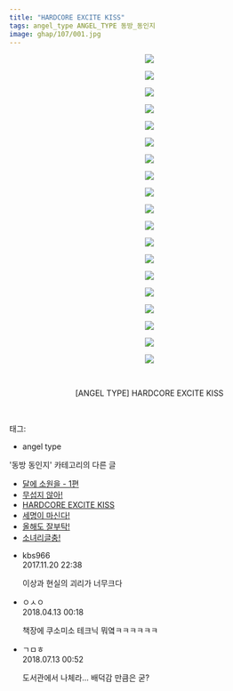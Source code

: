 ```yaml
---
title: "HARDCORE EXCITE KISS"
tags: angel_type ANGEL_TYPE 동방_동인지
image: ghap/107/001.jpg
---
```

<div class="article">
<p style="text-align: center; clear: none; float: none;"><img src="{{ site.nasurl }}/ghap/107/001.jpg"/></p>
<p style="text-align: center; clear: none; float: none;"><img src="{{ site.nasurl }}/ghap/107/002.jpg"/></p>
<p style="text-align: center; clear: none; float: none;"><img src="{{ site.nasurl }}/ghap/107/003.jpg"/></p>
<p style="text-align: center; clear: none; float: none;"><img src="{{ site.nasurl }}/ghap/107/004.jpg"/></p>
<p style="text-align: center; clear: none; float: none;"><img src="{{ site.nasurl }}/ghap/107/005.jpg"/></p>
<p style="text-align: center; clear: none; float: none;"><img src="{{ site.nasurl }}/ghap/107/006.jpg"/></p>
<p style="text-align: center; clear: none; float: none;"><img src="{{ site.nasurl }}/ghap/107/007.jpg"/></p>
<p style="text-align: center; clear: none; float: none;"><img src="{{ site.nasurl }}/ghap/107/008.jpg"/></p>
<p style="text-align: center; clear: none; float: none;"><img src="{{ site.nasurl }}/ghap/107/009.jpg"/></p>
<p style="text-align: center; clear: none; float: none;"><img src="{{ site.nasurl }}/ghap/107/010.jpg"/></p>
<p style="text-align: center; clear: none; float: none;"><img src="{{ site.nasurl }}/ghap/107/011.jpg"/></p>
<p style="text-align: center; clear: none; float: none;"><img src="{{ site.nasurl }}/ghap/107/012.jpg"/></p>
<p style="text-align: center; clear: none; float: none;"><img src="{{ site.nasurl }}/ghap/107/013.jpg"/></p>
<p style="text-align: center; clear: none; float: none;"><img src="{{ site.nasurl }}/ghap/107/014.jpg"/></p>
<p style="text-align: center; clear: none; float: none;"><img src="{{ site.nasurl }}/ghap/107/015.jpg"/></p>
<p style="text-align: center; clear: none; float: none;"><img src="{{ site.nasurl }}/ghap/107/016.jpg"/></p>
<p style="text-align: center; clear: none; float: none;"><img src="{{ site.nasurl }}/ghap/107/017.jpg"/></p>
<p style="text-align: center; clear: none; float: none;"><img src="{{ site.nasurl }}/ghap/107/018.jpg"/></p>
<p style="text-align: center; clear: none; float: none;"><img src="{{ site.nasurl }}/ghap/107/019.jpg"/></p>
<p style="text-align: center; clear: none; float: none;"><br/></p>
<p style="text-align: center; clear: none; float: none;">[ANGEL TYPE] HARDCORE EXCITE KISS</p>
<p><br/></p>
</div><div class="tagTrail">
<p>태그: </p>
<ul>
<li>angel type</li>
</ul>
</div><div class="another">
<p>'동방 동인지' 카테고리의 다른 글</p>
<ul>
<li><a href="/2016-06-18-ghap_109">달에 소원을 - 1편</a></li>
<li><a href="/2016-06-18-ghap_108">무섭지 않아!</a></li>
<li><a href="/2016-06-18-ghap_107">HARDCORE EXCITE KISS</a></li>
<li><a href="/2016-06-18-ghap_106">세명이 마신다!</a></li>
<li><a href="/2016-06-18-ghap_105">올해도 잘부탁!</a></li>
<li><a href="/2016-06-18-ghap_104">소녀리글충!</a></li>
</ul>
</div><div class="cb_module cb_fluid">
<div class="cb_wrt cb_profile">
<div class="comment">
<ul>
<li class="cb_thumb_off" id="comment15133693">
<div class="cb_comment_area">
<div class="cb_info_area">
<div class="cb_section">
<span class="cb_nick_name">kbs966</span>
</div>
<div class="cb_section">
<span class="cb_date">2017.11.20 22:38 </span>
</div>
</div>
<div class="cb_dsc_comment">
<p class="cb_dsc">
											이상과 현실의 괴리가 너무크다
										</p>
</div>
</div></li>
<li class="cb_thumb_off" id="comment15238065">
<div class="cb_comment_area">
<div class="cb_info_area">
<div class="cb_section">
<span class="cb_nick_name">ㅇㅅㅇ</span>
</div>
<div class="cb_section">
<span class="cb_date">2018.04.13 00:18 </span>
</div>
</div>
<div class="cb_dsc_comment">
<p class="cb_dsc">
											책장에 쿠소미소 테크닉 뭐옄ㅋㅋㅋㅋㅋㅋ
										</p>
</div>
</div></li>
<li class="cb_thumb_off" id="comment15285106">
<div class="cb_comment_area">
<div class="cb_info_area">
<div class="cb_section">
<span class="cb_nick_name">ㄱㅁㅎ</span>
</div>
<div class="cb_section">
<span class="cb_date">2018.07.13 00:52 </span>
</div>
</div>
<div class="cb_dsc_comment">
<p class="cb_dsc">
											도서관에서 나체라... 배덕감 만큼은 굳?
										</p>
</div>
</div></li>
</ul>
</div>
</div><!-- commentList close -->
</div>